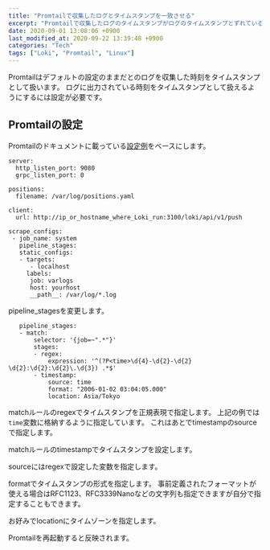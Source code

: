 ```yaml
---
title: "Promtailで収集したログとタイムスタンプを一致させる"
excerpt: "Promtailで収集したログのタイムスタンプがログのタイムスタンプとずれているときの対処"
date: 2020-09-01 13:08:06 +0900
last_modified_at: 2020-09-22 13:39:48 +0900
categories: "Tech"
tags: ["Loki", "Promtail", "Linux"]
---
```


Promtailはデフォルトの設定のままだとのログを収集した時刻をタイムスタンプとして扱います。
ログに出力されている時刻をタイムスタンプとして扱えるようにするには設定が必要です。

## Promtailの設定

Promtailのドキュメントに載っている[設定例][promtail-config-example]をベースにします。

```
server:
  http_listen_port: 9080
  grpc_listen_port: 0

positions:
  filename: /var/log/positions.yaml

client:
  url: http://ip_or_hostname_where_Loki_run:3100/loki/api/v1/push

scrape_configs:
 - job_name: system
   pipeline_stages:
   static_configs:
   - targets:
      - localhost
     labels:
      job: varlogs
      host: yourhost
      __path__: /var/log/*.log
```

pipeline\_stagesを変更します。

```
   pipeline_stages:
   - match:
       selector: '{job=~".*"}'
       stages:
       - regex:
           expression: '^(?P<time>\d{4}-\d{2}-\d{2} \d{2}:\d{2}:\d{2}\.\d{3}) .*$'
       - timestamp:
           source: time
           format: "2006-01-02 03:04:05.000"
           location: Asia/Tokyo
```

matchルールのregexでタイムスタンプを正規表現で指定します。
上記の例では`time`変数に格納するように指定しています。
これはあとでtimestampのsourceで指定します。

matchルールのtimestampでタイムスタンプを設定します。

sourceにはregexで設定した変数を指定します。

formatでタイムスタンプの形式を指定します。
事前定義されたフォーマットが使える場合はRFC1123、RFC3339Nanoなどの文字列も指定できますが自分で指定することもできます。

お好みでlocationにタイムゾーンを指定します。

Promtailを再起動すると反映されます。

[promtail-config-example]: https://github.com/grafana/loki/blob/v1.5.0/docs/clients/promtail/configuration.md#example-static-config-without-targets

